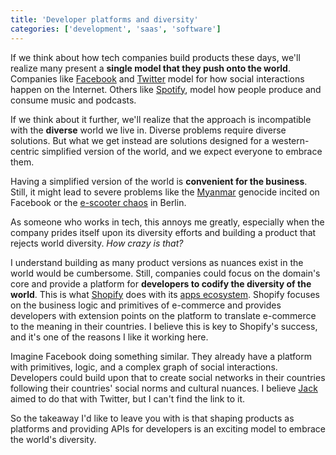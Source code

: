 ```yaml
---
title: 'Developer platforms and diversity'
categories: ['development', 'saas', 'software']
---
```


If we think about how tech companies build products these days,
we'll realize many present a **single model that they push onto the world**.
Companies like [Facebook](https://facebook.com) and [Twitter](https://twitter.com) model for how social interactions happen on the Internet.
Others like [Spotify](https://spotify.com), model how people produce and consume music and podcasts.

If we think about it further,
we'll realize that the approach is incompatible with the **diverse** world we live in.
Diverse problems require diverse solutions.
But what we get instead are solutions designed for a western-centric simplified version of the world,
and we expect everyone to embrace them.

Having a simplified version of the world is **convenient for the business**.
Still, it might lead to severe problems like the [Myanmar](https://www.nytimes.com/2018/10/15/technology/myanmar-facebook-genocide.html) genocide incited on Facebook or the [e-scooter chaos](https://www.berliner-zeitung.de/en/new-laws-could-end-e-scooter-chaos-li.116188) in Berlin.

As someone who works in tech,
this annoys me greatly,
especially when the company prides itself upon its diversity efforts and building a product that rejects world diversity.
_How crazy is that?_

I understand building as many product versions as nuances exist in the world would be cumbersome.
Still, companies could focus on the domain's core and provide a platform for **developers to codify the diversity of the world**.
This is what [Shopify](https://shopify.com) does with its [apps ecosystem](https://apps.shopify.com/).
Shopify focuses on the business logic and primitives of e-commerce and provides developers with extension points on the platform to translate e-commerce to the meaning in their countries.
I believe this is key to Shopify's success,
and it's one of the reasons I like it working here.

Imagine Facebook doing something similar.
They already have a platform with primitives, logic, and a complex graph of social interactions.
Developers could build upon that to create social networks in their countries following their countries' social norms and cultural nuances.
I believe [Jack](https://twitter.com/jack) aimed to do that with Twitter,
but I can't find the link to it.

So the takeaway I'd like to leave you with is that shaping products as platforms and providing APIs for developers is an exciting model to embrace the world's diversity.

